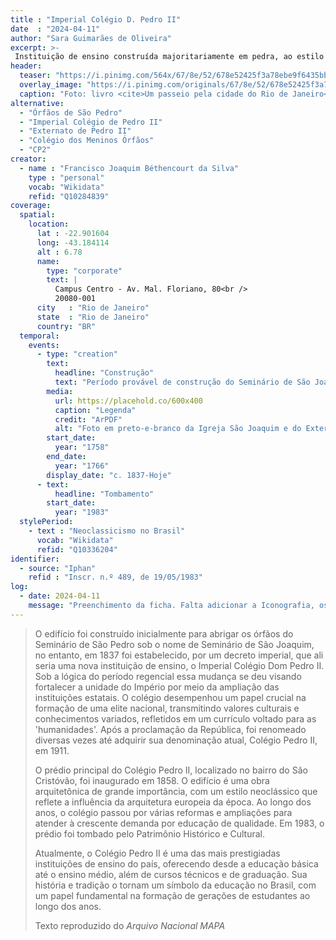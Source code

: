 ```yaml
---
title : "Imperial Colégio D. Pedro II"
date  : "2024-04-11"
author: "Sara Guimarães de Oliveira" 
excerpt: >- 
 Instituição de ensino construída majoritariamente em pedra, ao estilo neoclássico em 1875
header:
  teaser: "https://i.pinimg.com/564x/67/8e/52/678e52425f3a78ebe9f6435bb6de9e75.jpg"
  overlay_image: "https://i.pinimg.com/originals/67/8e/52/678e52425f3a78ebe9f6435bb6de9e75.jpg"
  caption: "Foto: livro <cite>Um passeio pela cidade do Rio de Janeiro</cite>, de Joaquim Manoel de Macedo, 1860, reedição do Senado Federal"
alternative:
  - "Órfãos de São Pedro"
  - "Imperial Colégio de Pedro II"
  - "Externato de Pedro II"
  - "Colégio dos Meninos Órfãos"
  - "CP2"
creator:
  - name : "Francisco Joaquim Béthencourt da Silva"
    type : "personal"
    vocab: "Wikidata"
    refid: "Q10284839"
coverage:
  spatial:
    location:
      lat : -22.901604
      long: -43.184114
      alt : 6.78 
      name:
        type: "corporate"
        text: |
          Campus Centro - Av. Mal. Floriano, 80<br />
          20080-001
      city   : "Rio de Janeiro"
      state  : "Rio de Janeiro"
      country: "BR"
  temporal:
    events:
      - type: "creation"
        text:
          headline: "Construção"
          text: "Período provável de construção do Seminário de São Joaquim"
        media:
          url: https://placehold.co/600x400
          caption: "Legenda"
          credit: "ArPDF"
          alt: "Foto em preto-e-branco da Igreja São Joaquim e do Externato de Pedro II"
        start_date:
          year: "1758"
        end_date:
          year: "1766"
        display_date: "c. 1837-Hoje"
      - text:
          headline: "Tombamento"
        start_date:
          year: "1983"
  stylePeriod:
    - text : "Neoclassicismo no Brasil"
      vocab: "Wikidata"
      refid: "Q10336204"
identifier:
  - source: "Iphan"
    refid : "Inscr. n.º 489, de 19/05/1983"
log:
  - date: 2024-04-11
    message: "Preenchimento da ficha. Falta adicionar a Iconografia, os DWGs e Docs."
---
```


</blockquote>

>O edifício foi construído inicialmente para abrigar os órfãos do
>Seminário de São Pedro sob o nome de Seminário de São Joaquim, no
>entanto, em 1837 foi estabelecido, por um decreto imperial, que ali
>seria uma nova instituição de ensino, o Imperial Colégio Dom Pedro II.
>Sob a lógica do período regencial essa mudança se deu visando fortalecer
>a unidade do Império por meio da ampliação das instituições estatais. O
>colégio desempenhou um papel crucial na formação de uma elite nacional,
>transmitindo valores culturais e conhecimentos variados, refletidos em
>um currículo voltado para as 'humanidades'. Após a proclamação da
>República, foi renomeado diversas vezes até adquirir sua denominação
>atual, Colégio Pedro II, em 1911.
>
>O prédio principal do Colégio Pedro II, localizado no bairro do São
>Cristóvão, foi inaugurado em 1858. O edifício é uma obra arquitetônica
>de grande importância, com um estilo neoclássico que reflete a
>influência da arquitetura europeia da época. Ao longo dos anos, o
>colégio passou por várias reformas e ampliações para atender à crescente
>demanda por educação de qualidade. Em 1983, o prédio foi tombado pelo
>Patrimônio Histórico e Cultural.
>
>Atualmente, o Colégio Pedro II é uma das mais prestigiadas instituições
>de ensino do país, oferecendo desde a educação básica até o ensino
>médio, além de cursos técnicos e de graduação. Sua história e tradição o
>tornam um símbolo da educação no Brasil, com um papel fundamental na
>formação de gerações de estudantes ao longo dos anos. 
>  <footer class="figure-caption">Texto reproduzido do <cite>Arquivo Nacional <cite> MAPA </footer>
</blockquote>
